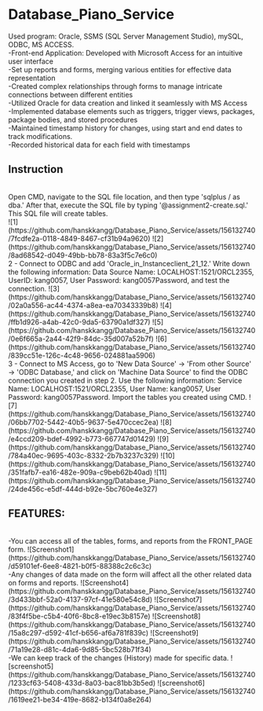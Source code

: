 # Database_Piano_Service

Used program: Oracle, SSMS (SQL Server Management Studio), mySQL, ODBC, MS ACCESS.
<br>
-Front-end Application: Developed with Microsoft Access for an intuitive user interface
<br>
-Set up reports and forms, merging various entities for effective data representation
<br>
-Created complex relationships through forms to manage intricate connections between different 
entities
<br>
-Utilized Oracle for data creation and linked it seamlessly with MS Access
<br>
-Implemented database elements such as triggers, trigger views, packages, package bodies, 
and stored procedures
<br>
-Maintained timestamp history for changes, using start and end dates to track modifications.
<br>
-Recorded historical data for each field with timestamps

<h2>Instruction</h2>
<br>
Open CMD, navigate to the SQL file location, and then type 'sqlplus / as dba.' After that, execute the SQL file by typing '@assignment2-create.sql.' This SQL file will create tables. <br>
![1](https://github.com/hanskkangg/Database_Piano_Service/assets/156132740/7fcdfe2a-0118-4849-8467-cf31b94a9620)
![2](https://github.com/hanskkangg/Database_Piano_Service/assets/156132740/8ad68542-d049-49bb-bb78-83a3f5c7e6c0)
<br>
2 - Connect to ODBC and add 'Oracle_in_Instanceclient_21_12.' Write down the following information: Data Source Name: LOCALHOST:1521/ORCL2355, UserID: kang0057, User Password: kang0057Password, and test the connection.
![3](https://github.com/hanskkangg/Database_Piano_Service/assets/156132740/02a0a556-ac44-4374-a8ea-ea70343339b8)
![4](https://github.com/hanskkangg/Database_Piano_Service/assets/156132740/ffb1d926-a4ab-42c0-9da5-63790a1df327)
![5](https://github.com/hanskkangg/Database_Piano_Service/assets/156132740/0e6f665a-2a44-42f9-84dc-35d007a52b7f)
![6](https://github.com/hanskkangg/Database_Piano_Service/assets/156132740/839cc51e-126c-4c48-9656-024881aa5906)
<br>
3 - Connect to MS Access, go to 'New Data Source' -> 'From other Source' -> 'ODBC Database,' and click on 'Machine Data Source' to find the ODBC connection you created in step 2. Use the following information: Service Name: LOCALHOST:1521/ORCL2355, User Name: kang0057, User Password: kang0057Password. Import the tables you created using CMD.
![7](https://github.com/hanskkangg/Database_Piano_Service/assets/156132740/06bb7702-5442-40b5-9637-5e470ccec2ea)
![8](https://github.com/hanskkangg/Database_Piano_Service/assets/156132740/e4ccd209-bdef-4992-b773-667747d01429)
![9](https://github.com/hanskkangg/Database_Piano_Service/assets/156132740/784a40ec-9695-403c-8332-2b7b3237c329)
![10](https://github.com/hanskkangg/Database_Piano_Service/assets/156132740/351fafb7-ea16-482e-909a-c9beb62b40ad)
![11](https://github.com/hanskkangg/Database_Piano_Service/assets/156132740/24de456c-e5df-444d-b92e-5bc760e4e327)
<br>
<h2>FEATURES:</h2>
<br>
-You can access all of the tables, forms, and reports from the FRONT_PAGE form.
![Screenshot1](https://github.com/hanskkangg/Database_Piano_Service/assets/156132740/d59101ef-6ee8-4821-b0f5-88388c2c6c3c)
<br>
-Any changes of data made on the form will affect all the other related data on forms and reports.
![Screenshot4](https://github.com/hanskkangg/Database_Piano_Service/assets/156132740/3d433bbf-52a0-4137-97cf-41e580e54c8d)
![Screenshot7](https://github.com/hanskkangg/Database_Piano_Service/assets/156132740/83f4f5be-c5b4-40f6-8bc8-e19ec3b8157e)
![Screenshot8](https://github.com/hanskkangg/Database_Piano_Service/assets/156132740/15a8c297-d592-41cf-b656-af6a781f839c)
![Screenshot9](https://github.com/hanskkangg/Database_Piano_Service/assets/156132740/71a19e28-d81c-4da6-9d85-5bc528b71f34)
<br>
-We can keep track of the changes (History) made for specific data.
![screenshot5](https://github.com/hanskkangg/Database_Piano_Service/assets/156132740/1233cf63-5408-433d-8a03-bac81bb3b5ed)
![screenshot6](https://github.com/hanskkangg/Database_Piano_Service/assets/156132740/1619ee21-be34-419e-8682-b134f0a8e264)

